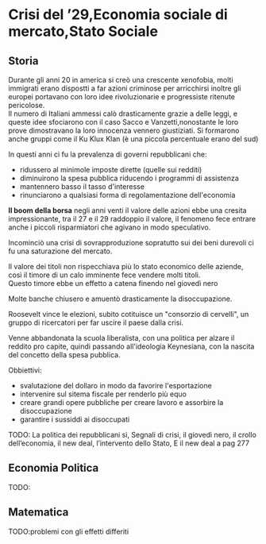 
# Crisi del ’29,Economia sociale di mercato,Stato Sociale

## Storia 

Durante gli anni 20 in america si creò una crescente xenofobia, molti immigrati erano dispostti a far azioni criminose per arricchirsi inoltre gli europei portavano con loro idee rivoluzionarie e progressiste ritenute pericolose.  
Il numero di Italiani ammessi calò drasticamente grazie a delle leggi, e queste idee sfociarono con il caso Sacco e Vanzetti,nonostante le loro prove dimostravano la loro innocenza vennero giustiziati.
Si formarono anche gruppi come il Ku Klux Klan (è una piccola percentuale erano del sud)

In questi anni ci fu la prevalenza di governi repubblicani che:
- ridussero al minimole imposte dirette (quelle sui redditi)
- diminuirono la spesa pubblica riducendo i programmi di assistenza
- mantennero basso il tasso d'interesse
- rinunciarono a qualsiasi forma di regolamentazione dell'economia

**Il boom della borsa**
negli anni venti il valore delle azioni ebbe una cresita impressionante, tra il 27 e il 29 raddoppio il valore, il fenomeno fece entrare anche i piccoli risparmiatori che agivano in modo speculativo.

Incominciò una crisi di sovrapproduzione sopratutto sui dei beni durevoli ci fu una saturazione del mercato.

Il valore dei titoli non rispecchiava più lo stato economico delle aziende, così il timore di un calo imminente fece vendere molti titoli.  
Questo timore ebbe un effetto a catena finendo nel giovedì nero

Molte banche chiusero e amuentò drasticamente la disoccupazione.


Roosevelt vince le elezioni, subito cotituisce un "consorzio di cervelli", un gruppo di ricercatori per far uscire il paese dalla crisi.

Venne abbandonata la scuola liberalista, con una politica per alzare il reddito pro capite, quindi passando all'ideologia Keynesiana, con la nascita del concetto della spesa pubblica.

Obbiettivi:
- svalutazione del dollaro in modo da favorire l'esportazione
- intervenire sul sitema fiscale per renderlo più equo
- creare grandi opere pubbliche per creare lavoro e assorbire la disoccupazione
- garantire i sussiddi ai disoccupati

TODO: La politica dei repubblicani sì, Segnali di crisi, il giovedì nero, il crollo dell’economia, il new deal, l’intervento dello Stato, E il new deal a pag 277



## Economia Politica

TODO:

## Matematica

TODO:problemi con gli effetti differiti

